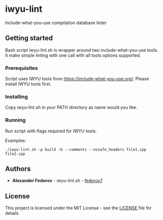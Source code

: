 # iwyu-lint

Include-what-you-use compilation database linter

## Getting started

Bash script iwyu-lint.sh is wrapper around two include-what-you-use tools.
It make simple linting with one call with all tools options supported.

### Prerequisites

Script uses IWYU tools from <https://include-what-you-use.org/>.
Please install IWYU tools first.

### Installing

Copy iwyu-lint.sh in your PATH directory as name would you like.

### Running

Run script with flags required for IWYU tools.

Examples:

``` shell
./iwyu-lint.sh -p build -b --comments --nosafe_headers file1.cpp file2.cpp
```

## Authors

* **Alexander Fedorov** - *iwyu-lint.sh* - [fedorov7](https://github.com/fedorov7)

## License

This project is licensed under the MIT License - see the [LICENSE](LICENSE) file for details
